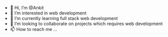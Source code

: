 - 👋 Hi, I’m @Ankit
- 👀 I’m interested in web development 
- 🌱 I’m currently learning full stack web development 
- 💞️ I’m looking to collaborate on projects which requires web development 
- 📫 How to reach me ...

<!---
Ankit9602/Ankit9602 is a ✨ special ✨ repository because its `README.md` (this file) appears on your GitHub profile.
You can click the Preview link to take a look at your changes.
--->
